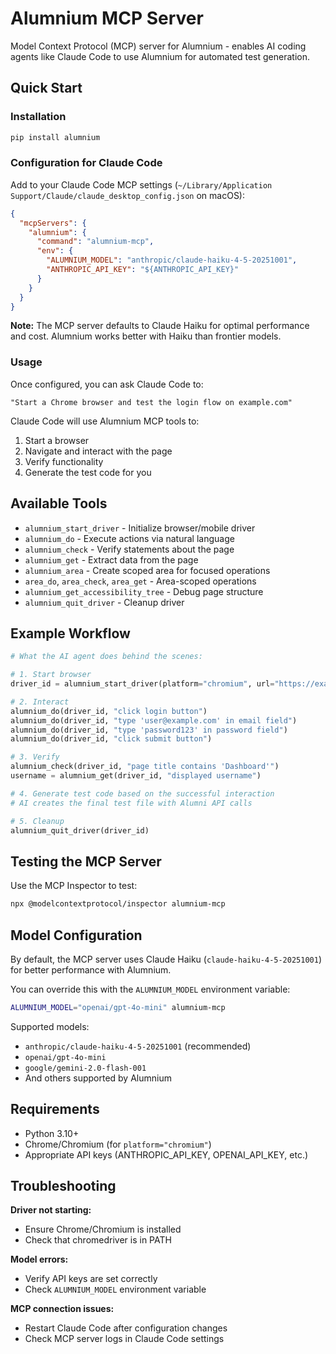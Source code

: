 # Alumnium MCP Server

Model Context Protocol (MCP) server for Alumnium - enables AI coding agents like Claude Code to use Alumnium for automated test generation.

## Quick Start

### Installation

```bash
pip install alumnium
```

### Configuration for Claude Code

Add to your Claude Code MCP settings (`~/Library/Application Support/Claude/claude_desktop_config.json` on macOS):

```json
{
  "mcpServers": {
    "alumnium": {
      "command": "alumnium-mcp",
      "env": {
        "ALUMNIUM_MODEL": "anthropic/claude-haiku-4-5-20251001",
        "ANTHROPIC_API_KEY": "${ANTHROPIC_API_KEY}"
      }
    }
  }
}
```

**Note:** The MCP server defaults to Claude Haiku for optimal performance and cost. Alumnium works better with Haiku than frontier models.

### Usage

Once configured, you can ask Claude Code to:

```
"Start a Chrome browser and test the login flow on example.com"
```

Claude Code will use Alumnium MCP tools to:
1. Start a browser
2. Navigate and interact with the page
3. Verify functionality
4. Generate the test code for you

## Available Tools

- `alumnium_start_driver` - Initialize browser/mobile driver
- `alumnium_do` - Execute actions via natural language
- `alumnium_check` - Verify statements about the page
- `alumnium_get` - Extract data from the page
- `alumnium_area` - Create scoped area for focused operations
- `area_do`, `area_check`, `area_get` - Area-scoped operations
- `alumnium_get_accessibility_tree` - Debug page structure
- `alumnium_quit_driver` - Cleanup driver

## Example Workflow

```python
# What the AI agent does behind the scenes:

# 1. Start browser
driver_id = alumnium_start_driver(platform="chromium", url="https://example.com")

# 2. Interact
alumnium_do(driver_id, "click login button")
alumnium_do(driver_id, "type 'user@example.com' in email field")
alumnium_do(driver_id, "type 'password123' in password field")
alumnium_do(driver_id, "click submit button")

# 3. Verify
alumnium_check(driver_id, "page title contains 'Dashboard'")
username = alumnium_get(driver_id, "displayed username")

# 4. Generate test code based on the successful interaction
# AI creates the final test file with Alumni API calls

# 5. Cleanup
alumnium_quit_driver(driver_id)
```

## Testing the MCP Server

Use the MCP Inspector to test:

```bash
npx @modelcontextprotocol/inspector alumnium-mcp
```

## Model Configuration

By default, the MCP server uses Claude Haiku (`claude-haiku-4-5-20251001`) for better performance with Alumnium.

You can override this with the `ALUMNIUM_MODEL` environment variable:

```bash
ALUMNIUM_MODEL="openai/gpt-4o-mini" alumnium-mcp
```

Supported models:
- `anthropic/claude-haiku-4-5-20251001` (recommended)
- `openai/gpt-4o-mini`
- `google/gemini-2.0-flash-001`
- And others supported by Alumnium

## Requirements

- Python 3.10+
- Chrome/Chromium (for `platform="chromium"`)
- Appropriate API keys (ANTHROPIC_API_KEY, OPENAI_API_KEY, etc.)

## Troubleshooting

**Driver not starting:**
- Ensure Chrome/Chromium is installed
- Check that chromedriver is in PATH

**Model errors:**
- Verify API keys are set correctly
- Check `ALUMNIUM_MODEL` environment variable

**MCP connection issues:**
- Restart Claude Code after configuration changes
- Check MCP server logs in Claude Code settings
